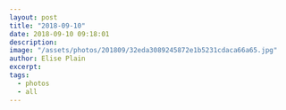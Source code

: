 ```yaml
---
layout: post
title: "2018-09-10"
date: 2018-09-10 09:18:01
description: 
image: "/assets/photos/201809/32eda3089245872e1b5231cdaca66a65.jpg"
author: Elise Plain
excerpt: 
tags: 
  - photos
  - all
---
```



<p></p>
